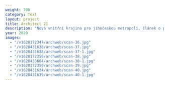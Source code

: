 ```yaml
---
weight: 700
category: Text
layout: project
title: Architect 21
description: "Nová vnitřní krajina pro jihočeskou metropoli, článek o parku 4 dvory"
year: 2020
images:
  - "/v1628172347/archweb/scan-36.jpg"
  - "/v1628431638/archweb/scan-37.jpg"
  - "/v1628431638/archweb/scan-37-1.jpg"
  - "/v1628172350/archweb/scan-38.jpg"
  - "/v1628433604/archweb/scan-38-1.jpg"
  - "/v1628172350/archweb/scan-39.jpg"
  - "/v1628431624/archweb/scan-40.jpg"
  - "/v1628431639/archweb/scan-40-1.jpg"
---
```

